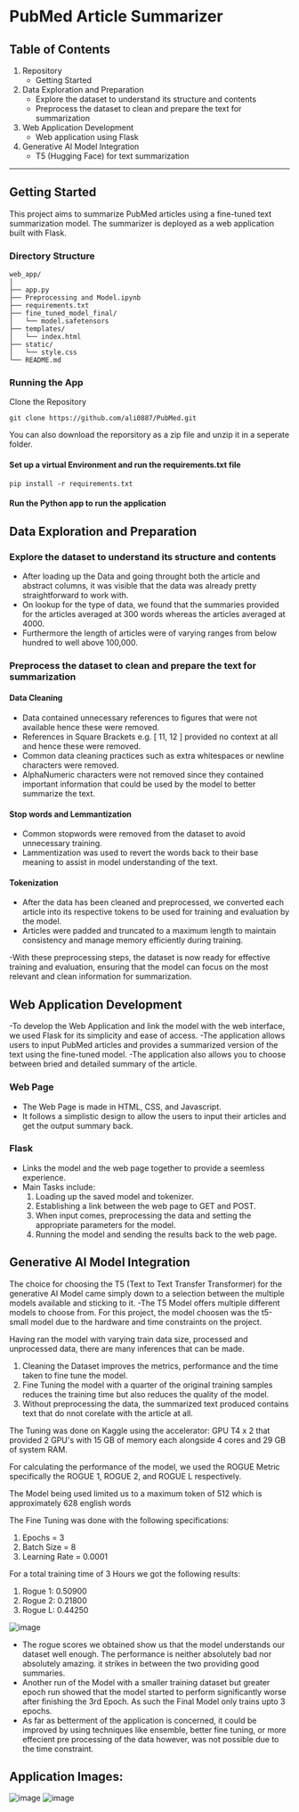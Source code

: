 # PubMed Article Summarizer

## Table of Contents

1. Repository
   - Getting Started
2. Data Exploration and Preparation
   - Explore the dataset to understand its structure and contents
   - Preprocess the dataset to clean and prepare the text for summarization
3. Web Application Development
   - Web application using Flask
4. Generative AI Model Integration
   - T5 (Hugging Face) for text summarization

--------------------------------------------------------------------------------------------------------------------------------------------------------------------------------------------------------

## Getting Started
This project aims to summarize PubMed articles using a fine-tuned text summarization model. The summarizer is deployed as a web application built with Flask.

### Directory Structure

```plaintext
web_app/
│
├── app.py
├── Preprocessing and Model.ipynb
├── requirements.txt
├── fine_tuned_model_final/
│   └── model.safetensors
├── templates/
│   └── index.html
├── static/
│   └── style.css
└── README.md
```

### Running the App

Clone the Repository 
```shell
git clone https://github.com/ali0887/PubMed.git
```
You can also download the reporsitory as a zip file and unzip it in a seperate folder.

#### Set up a virtual Environment and run the requirements.txt file
```shell
pip install -r requirements.txt
```
#### Run the Python app to run the application

## Data Exploration and Preparation

### Explore the dataset to understand its structure and contents
- After loading up the Data and going throught both the article and abstract columns, it was visible that the data was already pretty straightforward to work with.
- On lookup for the type of data, we found that the summaries provided for the articles averaged at 300 words whereas the articles averaged at 4000.
- Furthermore the length of articles were of varying ranges from below hundred to well above 100,000.

### Preprocess the dataset to clean and prepare the text for summarization
#### Data Cleaning
- Data contained unnecessary references to figures that were not available hence these were removed.
- References in Square Brackets e.g. [ 11, 12 ] provided no context at all and hence these were removed.
- Common data cleaning practices such as extra whitespaces or newline characters were removed.
- AlphaNumeric characters were not removed since they contained important information that could be used by the model to better summarize the text.

#### Stop words and Lemmantization
- Common stopwords were removed from the dataset to avoid unnecessary training.
- Lammentization was used to revert the words back to their base meaning to assist in model understanding of the text.

#### Tokenization
- After the data has been cleaned and preprocessed, we converted each article into its respective tokens to be used for training and evaluation by the model.
- Articles were padded and truncated to a maximum length to maintain consistency and manage memory efficiently during training.

-With these preprocessing steps, the dataset is now ready for effective training and evaluation, ensuring that the model can focus on the most relevant and clean information for summarization.


## Web Application Development

-To develop the Web Application and link the model with the web interface, we used Flask for its simplicity and ease of access.
-The application allows users to input PubMed articles and provides a summarized version of the text using the fine-tuned model.
-The application also allows you to choose between bried and detailed summary of the article.

### Web Page
- The Web Page is made in HTML, CSS, and Javascript.
- It follows a simplistic design to allow the users to input their articles and get the output summary back.

### Flask
- Links the model and the web page together to provide a seemless experience.
- Main Tasks include:
   1. Loading up the saved model and tokenizer.
   2. Establishing a link between the web page to GET and POST.
   3. When input comes, preprocessing the data and setting the appropriate parameters for the model.
   4. Running the model and sending the results back to the web page.
      

## Generative AI Model Integration

The choice for choosing the T5 (Text to Text Transfer Transformer) for the generative AI Model came simply down to a selection between the multiple models available and sticking to it.
-The T5 Model offers multiple different models to choose from. For this project, the model choosen was the t5-small model due to the hardware and time constraints on the project.

Having ran the model with varying train data size, processed and unprocessed data, there are many inferences that can be made.
1. Cleaning the Dataset improves the metrics, performance and the time taken to fine tune the model.
2. Fine Tuning the model with a quarter of the original training samples reduces the training time but also reduces the quality of the model.
3. Without preprocessing the data, the summarized text produced contains text that do nnot corelate with the article at all.

The Tuning was done on Kaggle using the accelerator: GPU T4 x 2 that provided 2 GPU's with 15 GB of memory each alongside 4 cores and 29 GB of system RAM.

For calculating the performance of the model, we used the ROGUE Metric specifically the ROGUE 1, ROGUE 2, and ROGUE L respectively.

The Model being used limited us to a maximum token of 512 which is approximately 628 english words

The Fine Tuning was done with the following specifications:
   1. Epochs = 3
   2. Batch Size = 8
   3. Learning Rate = 0.0001

For a total training time of 3 Hours we got the following results:
   1. Rogue 1: 0.50900
   2. Rogue 2: 0.21800
   3. Rogue L: 0.44250

![image](https://github.com/ali0887/PubMed/assets/110498074/456ee4b1-51da-45c5-990d-722432628d29)


- The rogue scores we obtained show us that the model understands our dataset well enough. The performance is neither absolutely bad nor absolutely amazing. it strikes in between the two providing good summaries.
- Another run of the Model with a smaller training dataset but greater epoch run showed that the model started to perform significantly worse after finishing the 3rd Epoch. As such the Final Model only trains upto 3 epochs.
- As far as betterment of the application is concerned, it could be improved by using techniques like ensemble, better fine tuning, or more effecient pre processing of the data however, was not possible due to the time constraint.


## Application Images:
![image](https://github.com/ali0887/PubMed/assets/110498074/f6766b8a-ed68-43a6-94ac-8fc513af84e6)
![image](https://github.com/ali0887/PubMed/assets/110498074/55f15e5d-3a41-4b9d-9d73-19dc53da65a2)


